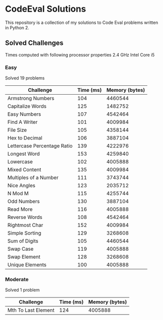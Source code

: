 # CodeEval Solutions

This repository is a collection of my solutions to Code Eval problems written in Python 2.

## Solved Challenges

Times computed with following processor properties 2.4 GHz Intel Core i5

### Easy

Solved 19 problems

| Challenge                   | Time (ms) | Memory (bytes) |
|-----------------------------|-----------|----------------|
| Armstrong Numbers           | 104       | 4460544        |
| Capitalize Words            | 125       | 1482752        |
| Easy Numbers                | 107       | 4542464        |
| Find A Writer               | 101       | 4009984        |
| File Size                   | 105       | 4358144        |
| Hex to Decimal              | 106       | 3887104        |
| Lettercase Percentage Ratio | 139       | 4222976        |
| Longest Word                | 153       | 4259840        |
| Lowercase                   | 102       | 4005888        |
| Mixed Content               | 135       | 4009984        |
| Multiples of a Number       | 111       | 3743744        |
| Nice Angles                 | 123       | 2035712        |
| N Mod M                     | 115       | 4255744        |
| Odd Numbers                 | 130       | 3887104        |
| Read More                   | 116       | 4005888        |
| Reverse Words               | 108       | 4542464        |
| Rightmost Char              | 152       | 4009984        |
| Simple Sorting              | 129       | 3268608        |
| Sum of Digits               | 105       | 4460544        |
| Swap Case                   | 119       | 4005888        |
| Swap Element                | 128       | 3268608        |
| Unique Elements             | 100       | 4005888        |

### Moderate

Solved 1 problem

| Challenge                | Time (ms) | Memory (bytes) |
|--------------------------|-----------|----------------|
| Mth To Last Element      | 124       | 4005888        |
